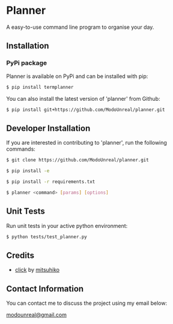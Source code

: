 # Planner
A easy-to-use command line program to organise your day.

## Installation

### PyPi package
Planner is available on PyPi and can be installed with pip:

```bash
$ pip install termplanner
```

You can also install the latest version of 'planner' from Github:
```bash
$ pip install git+https://github.com/ModoUnreal/planner.git
```

## Developer Installation
If you are interested in contributing to 'planner', run the following commands:

```bash
$ git clone https://github.com/ModoUnreal/planner.git

$ pip install -e

$ pip install -r requirements.txt

$ planner <command> [params] [options]

```

## Unit Tests
Run unit tests in your active python environment:

```bash
$ python tests/test_planner.py

```

## Credits
* [click](https://github.com/pallets/click) by [mitsuhiko](https://github.com/mitsuhiko)

## Contact Information
You can contact me to discuss the project using my email below:

modounreal@gmail.com
